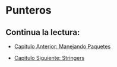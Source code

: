 # Punteros 

## Continua la lectura:

- [Capitulo Anterior: Manejando Paquetes](./../37_mypackage)                                                                 

- [Capitulo Siguiente: Stringers](./../39_Stringers)

